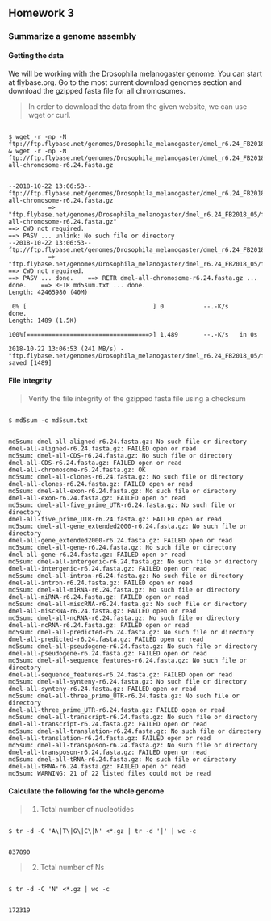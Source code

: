 ## Homework 3  
### Summarize a genome assembly
#### Getting the data
We will be working with the Drosophila melanogaster genome. You can start at flybase.org. Go to the most current download genomes section and download the gzipped fasta file for all chromosomes.
>In order to download the data from the given website, we can use wget or curl. 
<pre><code>
$ wget -r -np -N ftp://ftp.flybase.net/genomes/Drosophila_melanogaster/dmel_r6.24_FB2018_05/fasta/md5sum.txt & wget -r -np -N ftp://ftp.flybase.net/genomes/Drosophila_melanogaster/dmel_r6.24_FB2018_05/fasta/dmel-all-chromosome-r6.24.fasta.gz
</code></pre> 
<pre><code>
--2018-10-22 13:06:53--  ftp://ftp.flybase.net/genomes/Drosophila_melanogaster/dmel_r6.24_FB2018_05/fasta/dmel-all-chromosome-r6.24.fasta.gz
           => "ftp.flybase.net/genomes/Drosophila_melanogaster/dmel_r6.24_FB2018_05/fasta/dmel-all-chromosome-r6.24.fasta.gz"
==> CWD not required.
==> PASV ... unlink: No such file or directory
--2018-10-22 13:06:53--  ftp://ftp.flybase.net/genomes/Drosophila_melanogaster/dmel_r6.24_FB2018_05/fasta/md5sum.txt
           => "ftp.flybase.net/genomes/Drosophila_melanogaster/dmel_r6.24_FB2018_05/fasta/md5sum.txt"
==> CWD not required.
==> PASV ... done.    ==> RETR dmel-all-chromosome-r6.24.fasta.gz ... done.    ==> RETR md5sum.txt ... done.
Length: 42465980 (40M)

 0% [                                   ] 0           --.-K/s              done.
Length: 1489 (1.5K)

100%[==================================>] 1,489       --.-K/s   in 0s      

2018-10-22 13:06:53 (241 MB/s) - "ftp.flybase.net/genomes/Drosophila_melanogaster/dmel_r6.24_FB2018_05/fasta/md5sum.txt" saved [1489]
</code></pre>
#### File integrity
> Verify the file integrity of the gzipped fasta file using a checksum
<pre><code>
$ md5sum -c md5sum.txt
</code></pre>
<pre><code>
md5sum: dmel-all-aligned-r6.24.fasta.gz: No such file or directory
dmel-all-aligned-r6.24.fasta.gz: FAILED open or read
md5sum: dmel-all-CDS-r6.24.fasta.gz: No such file or directory
dmel-all-CDS-r6.24.fasta.gz: FAILED open or read
dmel-all-chromosome-r6.24.fasta.gz: OK
md5sum: dmel-all-clones-r6.24.fasta.gz: No such file or directory
dmel-all-clones-r6.24.fasta.gz: FAILED open or read
md5sum: dmel-all-exon-r6.24.fasta.gz: No such file or directory
dmel-all-exon-r6.24.fasta.gz: FAILED open or read
md5sum: dmel-all-five_prime_UTR-r6.24.fasta.gz: No such file or directory
dmel-all-five_prime_UTR-r6.24.fasta.gz: FAILED open or read
md5sum: dmel-all-gene_extended2000-r6.24.fasta.gz: No such file or directory
dmel-all-gene_extended2000-r6.24.fasta.gz: FAILED open or read
md5sum: dmel-all-gene-r6.24.fasta.gz: No such file or directory
dmel-all-gene-r6.24.fasta.gz: FAILED open or read
md5sum: dmel-all-intergenic-r6.24.fasta.gz: No such file or directory
dmel-all-intergenic-r6.24.fasta.gz: FAILED open or read
md5sum: dmel-all-intron-r6.24.fasta.gz: No such file or directory
dmel-all-intron-r6.24.fasta.gz: FAILED open or read
md5sum: dmel-all-miRNA-r6.24.fasta.gz: No such file or directory
dmel-all-miRNA-r6.24.fasta.gz: FAILED open or read
md5sum: dmel-all-miscRNA-r6.24.fasta.gz: No such file or directory
dmel-all-miscRNA-r6.24.fasta.gz: FAILED open or read
md5sum: dmel-all-ncRNA-r6.24.fasta.gz: No such file or directory
dmel-all-ncRNA-r6.24.fasta.gz: FAILED open or read
md5sum: dmel-all-predicted-r6.24.fasta.gz: No such file or directory
dmel-all-predicted-r6.24.fasta.gz: FAILED open or read
md5sum: dmel-all-pseudogene-r6.24.fasta.gz: No such file or directory
dmel-all-pseudogene-r6.24.fasta.gz: FAILED open or read
md5sum: dmel-all-sequence_features-r6.24.fasta.gz: No such file or directory
dmel-all-sequence_features-r6.24.fasta.gz: FAILED open or read
md5sum: dmel-all-synteny-r6.24.fasta.gz: No such file or directory
dmel-all-synteny-r6.24.fasta.gz: FAILED open or read
md5sum: dmel-all-three_prime_UTR-r6.24.fasta.gz: No such file or directory
dmel-all-three_prime_UTR-r6.24.fasta.gz: FAILED open or read
md5sum: dmel-all-transcript-r6.24.fasta.gz: No such file or directory
dmel-all-transcript-r6.24.fasta.gz: FAILED open or read
md5sum: dmel-all-translation-r6.24.fasta.gz: No such file or directory
dmel-all-translation-r6.24.fasta.gz: FAILED open or read
md5sum: dmel-all-transposon-r6.24.fasta.gz: No such file or directory
dmel-all-transposon-r6.24.fasta.gz: FAILED open or read
md5sum: dmel-all-tRNA-r6.24.fasta.gz: No such file or directory
dmel-all-tRNA-r6.24.fasta.gz: FAILED open or read
md5sum: WARNING: 21 of 22 listed files could not be read
</code></pre>

#### Calculate the following for the whole genome
> 1. Total number of nucleotides
<pre><code>
$ tr -d -C 'A\|T\|G\|C\|N' <*.gz | tr -d '|' | wc -c
</code></pre> 
<pre><code>
837890
</code></pre> 
> 2. Total number of Ns
<pre><code>
$ tr -d -C 'N' <*.gz | wc -c
</code></pre> 
<pre><code>
172319
</code></pre> 
